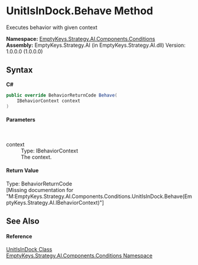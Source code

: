 # UnitIsInDock.Behave Method 
 

Executes behavior with given context

**Namespace:**&nbsp;<a href="N_EmptyKeys_Strategy_AI_Components_Conditions">EmptyKeys.Strategy.AI.Components.Conditions</a><br />**Assembly:**&nbsp;EmptyKeys.Strategy.AI (in EmptyKeys.Strategy.AI.dll) Version: 1.0.0.0 (1.0.0.0)

## Syntax

**C#**<br />
``` C#
public override BehaviorReturnCode Behave(
	IBehaviorContext context
)
```


#### Parameters
&nbsp;<dl><dt>context</dt><dd>Type: IBehaviorContext<br />The context.</dd></dl>

#### Return Value
Type: BehaviorReturnCode<br />\[Missing <returns> documentation for "M:EmptyKeys.Strategy.AI.Components.Conditions.UnitIsInDock.Behave(EmptyKeys.Strategy.AI.IBehaviorContext)"\]

## See Also


#### Reference
<a href="T_EmptyKeys_Strategy_AI_Components_Conditions_UnitIsInDock">UnitIsInDock Class</a><br /><a href="N_EmptyKeys_Strategy_AI_Components_Conditions">EmptyKeys.Strategy.AI.Components.Conditions Namespace</a><br />